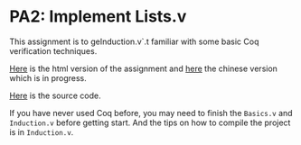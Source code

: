 # PA2: Implement Lists.v

This assignment is to geInduction.v`.t familiar with some basic Coq verification techniques.

[Here](https://softwarefoundations.cis.upenn.edu/current/lf-current/toc.html) is the html version of the assignment and [here](https://coq-zh.github.io/SF-zh/) the chinese version which is in progress.

[Here](https://softwarefoundations.cis.upenn.edu/current/lf-current/lf.tgz) is the source code.

If you have never used Coq before, you may need to finish the `Basics.v` and `Induction.v` before getting start. And the tips on how to compile the project is in `Induction.v`.